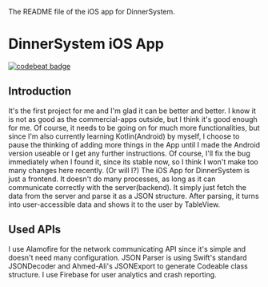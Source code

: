 The README file of the iOS app for DinnerSystem.

DinnerSystem iOS App
====================
[![codebeat badge](https://codebeat.co/badges/23faad64-a8f9-4191-9cc3-0691e17c22ec)](https://codebeat.co/projects/github-com-dinnersystem-dinnersys-ios-master)

Introduction
------------

  It's the first project for me and I'm glad it can be better and better. I know it is not as good as the commercial-apps outside, but I think it's good enough for me. Of course, it needs to be going on for much more functionalities, but since I'm also currently learning Kotlin(Android) by myself, I choose to pause the thinking of adding more things in the App until I made the Android version useable or I get any further instructions. Of course, I'll fix the bug immediately when I found it, since its stable now, so I think I won't make too many changes here recently. (Or will I?)
  The iOS App for DinnerSystem is just a frontend. It doesn't do many processes, as long as it can communicate correctly with the server(backend). It simply just fetch the data from the server and parse it as a JSON structure. After parsing, it turns into user-accessible data and shows it to the user by TableView.
  
Used APIs
---------
  I use Alamofire for the network communicating API since it's simple and doesn't need many configuration. JSON Parser is using Swift's standard JSONDecoder and Ahmed-Ali's JSONExport to generate Codeable class structure. I use Firebase for user analytics and crash reporting.  

